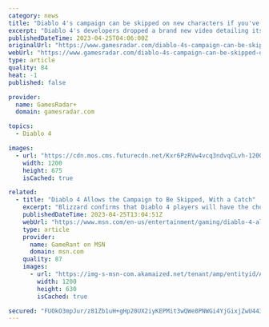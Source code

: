 ```yaml
---
category: news
title: "Diablo 4's campaign can be skipped on new characters if you've beaten it once"
excerpt: "Diablo 4's developers dropped a brand new video detailing its class details. One detail picked up by fans is that a 'Skip Campaign' option was shown in a character menu, leading to speculation that players could skip Diablo 4's entire campaign if they wan"
publishedDateTime: 2023-04-25T04:06:00Z
originalUrl: "https://www.gamesradar.com/diablo-4s-campaign-can-be-skipped-on-new-characters-if-youve-beaten-it-once/"
webUrl: "https://www.gamesradar.com/diablo-4s-campaign-can-be-skipped-on-new-characters-if-youve-beaten-it-once/"
type: article
quality: 84
heat: -1
published: false

provider:
  name: GamesRadar+
  domain: gamesradar.com

topics:
  - Diablo 4

images:
  - url: "https://cdn.mos.cms.futurecdn.net/Kxr6PzRVw4vcq3ndvqCLvh-1200-80.jpg"
    width: 1200
    height: 675
    isCached: true

related:
  - title: "Diablo 4 Allows the Campaign to Be Skipped, With a Catch"
    excerpt: "Blizzard confirms that Diablo 4 players will have the choice to skip the ARPG's campaign if they want to, but there's a catch."
    publishedDateTime: 2023-04-25T13:04:51Z
    webUrl: "https://www.msn.com/en-us/entertainment/gaming/diablo-4-allows-the-campaign-to-be-skipped-with-a-catch/ar-AA1al0qk"
    type: article
    provider:
      name: GameRant on MSN
      domain: msn.com
    quality: 87
    images:
      - url: "https://img-s-msn-com.akamaized.net/tenant/amp/entityid/AA1akVap.img?h=630&w=1200&m=6&q=60&o=t&l=f&f=jpg"
        width: 1200
        height: 630
        isCached: true

secured: "FUOkO3mpJur/z81Zb1uH+gHp20UX2iyKEPMit3wQWe8PNWGi4YjGixjZwU443Fc53JLm3SP0rh8WJ+0YjZrqh0VAmBq20OrDg/CN7CjHFPOrgjO9KpRBm5R7Ccydoq6BS62ggItKs/5YfzoOSGC47FVGvETgEzbL12BgwshVPkK7gYvK2JQBVs0rmUja1Icab7n6lP0enUvX5/308p6Lf5DBwXUJaNsZrlLVz82/Y6wu6uBfqj5Rv0f4PK2JH49OmMkeSP5A/Coqr9oRjaF4lt4QJVBAbeXfUZq54/tHfzsv0hQ7Oy7sMP4htUngMOeokTqS0OFijNEgkH+hSDH2qR5x3/5bhR2WCzIRax+Dx5w=;09lzu5WZobREtUbAOPjgkA=="
---
```


